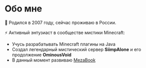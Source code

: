 # Обо мне
📌 Родился в 2007 году, сейчас проживаю в России.

⚡ Активный энтузиаст в сообществе мистики Minecraft:
- Учусь разрабатывать Minecraft плагины на Java
- Создал легендарный мистический сервер **SiimpAlone** и его продолжение **OminousVoid**
- В данный момент развиваю [MezaBook](https://book.meza.one)

